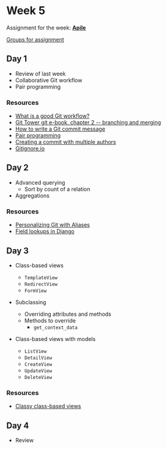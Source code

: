 # Week 5

Assignment for the week: [**Apile**](TODO)

[Groups for assignment](group-project-1-groups.md)

## Day 1

- Review of last week
- Collaborative Git workflow
- Pair programming

### Resources

- [What is a good Git workflow?](https://help.github.com/articles/what-is-a-good-git-workflow/)
- [Git Tower git e-book, chapter 2 -- branching and merging](https://www.git-tower.com/learn/git/ebook/en/command-line/branching-merging/branching-can-change-your-life#start)
- [How to write a Git commit message](https://chris.beams.io/posts/git-commit/)
- [Pair programming](pair-programming.md)
- [Creating a commit with multiple authors](https://help.github.com/articles/creating-a-commit-with-multiple-authors/)
- [Gitignore.io](https://gitignore.io/)

## Day 2

- Advanced querying
  - Sort by count of a relation
- Aggregations

### Resources

- [Personalizing Git with Aliases](https://alistapart.com/blog/post/personalizing-git-with-aliases)
- [Field lookups in Django](https://docs.djangoproject.com/en/2.1/ref/models/querysets/#id4)

## Day 3

- Class-based views

  - `TemplateView`
  - `RedirectView`
  - `FormView`

- Subclassing

  - Overriding attributes and methods
  - Methods to override
    - `get_context_data`

- Class-based views with models
  - `ListView`
  - `DetailView`
  - `CreateView`
  - `UpdateView`
  - `DeleteView`

### Resources

- [Classy class-based views](http://ccbv.co.uk/)

## Day 4

- Review
